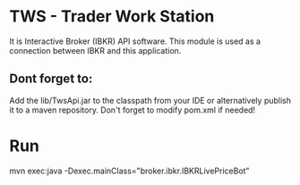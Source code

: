 # TWS - Trader Work Station

It is Interactive Broker (IBKR) API software. This module is used as a connection between IBKR and this application.

## Dont forget to:

Add the lib/TwsApi.jar to the classpath from your IDE or alternatively publish it to a maven repository. Don't forget to modify pom.xml if needed!

# Run

mvn exec:java -Dexec.mainClass="broker.ibkr.IBKRLivePriceBot"
